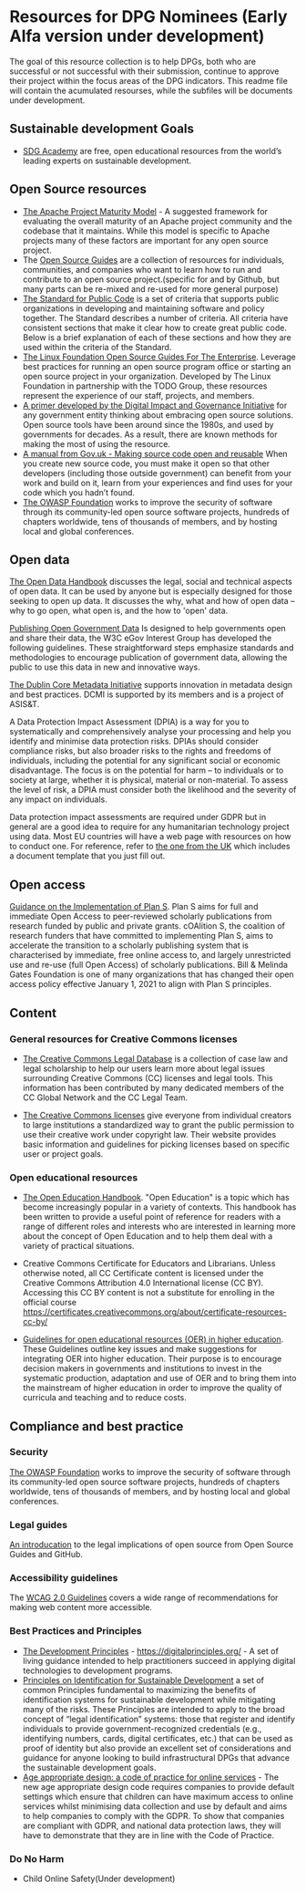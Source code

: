 # Resources for DPG Nominees (Early Alfa version under development)

The goal of this resource collection is to help DPGs, both who are successful or not successful with their submission, continue to approve their project within the focus areas of the DPG indicators. This readme file will contain the acumulated resourses, while the subfiles will be documents under development. 

## Sustainable development Goals

- [SDG Academy](https://sdgacademy.org/) are free, open educational resources from the world’s leading experts on sustainable development.

## Open Source resources

- [The Apache Project Maturity Model](https://community.apache.org/apache-way/apache-project-maturity-model.html) - A suggested framework for evaluating the overall maturity of an Apache project community and the codebase that it maintains. While this model is specific to Apache projects many of these factors are important for any open source project.
- The [Open Source Guides](https://opensource.guide/) are a collection of resources for individuals, communities, and companies who want to learn how to run and contribute to an open source project.(specific for and by Github, but many parts can be re-mixed and re-used for more general purpose)
- [The Standard for Public Code](https://github.com/publiccodenet/standard/blob/develop/introduction.md) is a set of criteria that supports public organizations in developing and maintaining software and policy together. The Standard describes a number of criteria. All criteria have consistent sections that make it clear how to create great public code. Below is a brief explanation of each of these sections and how they are used within the criteria of the Standard.
- [The Linux Foundation Open Source Guides For The Enterprise](https://www.linuxfoundation.org/resources/open-source-guides/). Leverage best practices for running an open source program office or starting an open source project in your organization. Developed by The Linux Foundation in partnership with the TODO Group, these resources represent the experience of our staff, projects, and members.
- [A primer developed by the Digital Impact and Governance Initiative](https://www.newamerica.org/digital-impact-governance-initiative/reports/building-and-reusing-open-source-tools-government/) for any government entity thinking about embracing open source solutions. Open source tools have been around since the 1980s, and used by governments for decades. As a result, there are known methods for making the most of using the resource.
- [A manual from Gov.uk - Making source code open and reusable](https://www.gov.uk/service-manual/technology/making-source-code-open-and-reusable) When you create new source code, you must make it open so that other developers (including those outside government) can benefit from your work and build on it, learn from your experiences and find uses for your code which you hadn’t found.
- [The OWASP Foundation](https://owasp.org/) works to improve the security of software through its community-led open source software projects, hundreds of chapters worldwide, tens of thousands of members, and by hosting local and global conferences.

## Open data 

[The Open Data Handbook](http://opendatahandbook.org/guide/en/) discusses the legal, social and technical aspects of open data. It can be used by anyone but is especially designed for those seeking to open up data. It discusses the why, what and how of open data – why to go open, what open is, and the how to &#39;open&#39; data.

[Publishing Open Government Data](https://www.w3.org/TR/gov-data/) Is designed to help governments open and share their data, the W3C eGov Interest Group has developed the following guidelines. These straightforward steps emphasize standards and methodologies to encourage publication of government data, allowing the public to use this data in new and innovative ways.

[The Dublin Core Metadata Initiative](https://dublincore.org/) supports innovation in metadata design and best practices. DCMI is supported by its members and is a project of ASIS&T.


A Data Protection Impact Assessment (DPIA) is a way for you to systematically and comprehensively analyse your processing and help you identify and minimise data protection risks. DPIAs should consider compliance risks, but also broader risks to the rights and freedoms of individuals, including the potential for any significant social or economic disadvantage. The focus is on the potential for harm – to individuals or to society at large, whether it is physical, material or non-material. To assess the level of risk, a DPIA must consider both the likelihood and the severity of any impact on individuals.

Data protection impact assessments are required under GDPR but in general are a good idea to require for any humanitarian technology project using data. Most EU countries will have a web page with resources on how to conduct one. For reference, refer to [the one from the UK](https://ico.org.uk/for-organisations/guide-to-data-protection/guide-to-the-general-data-protection-regulation-gdpr/accountability-and-governance/data-protection-impact-assessments/) which includes a document template that you just fill out.

## Open access
[Guidance on the Implementation of Plan S](https://www.coalition-s.org/guidance-on-the-implementation-of-plan-s/). Plan S aims for full and immediate Open Access to peer-reviewed scholarly publications from research funded by public and private grants. cOAlition S, the coalition of research funders that have committed to implementing Plan S, aims to accelerate the transition to a scholarly publishing system that is characterised by immediate, free online access to, and largely unrestricted use and re-use (full Open Access) of scholarly publications. Bill & Melinda Gates Foundation is one of many organizations that has changed their open access policy effective January 1, 2021 to align with Plan S principles.

## Content

### 



### General resources for Creative Commons licenses
- [The Creative Commons Legal Database](https://creativecommons.org/2020/12/03/explore-the-new-cc-legal-database-site/) is a collection of case law and legal scholarship to help our users learn more about legal issues surrounding Creative Commons (CC) licenses and legal tools. This information has been contributed by many dedicated members of the CC Global Network and the CC Legal Team. 

- [The Creative Commons licenses](https://creativecommons.org/about/cclicenses/) give everyone from individual creators to large institutions a standardized way to grant the public permission to use their creative work under copyright law. Their website provides basic information and guidelines for picking licenses based on specific user or project goals.


### Open educational resources

- [The Open Education Handbook](https://en.wikibooks.org/wiki/Open_Education_Handbook). &quot;Open Education&quot; is a topic which has become increasingly popular in a variety of contexts. This handbook has been written to provide a useful point of reference for readers with a range of different roles and interests who are interested in learning more about the concept of Open Education and to help them deal with a variety of practical situations.

- Creative Commons Certificate for Educators and Librarians. Unless otherwise noted, all CC Certificate content is licensed under the Creative Commons Attribution 4.0 International license (CC BY). Accessing this CC BY content is not a substitute for enrolling in the official course
https://certificates.creativecommons.org/about/certificate-resources-cc-by/

- [Guidelines for open educational resources (OER) in higher education](http://www.unesco.org/new/en/communication-and-information/resources/publications-and-communication-materials/publications/full-list/guidelines-for-open-educational-resources-oer-in-higher-education/). These Guidelines outline key issues and make suggestions for integrating OER into higher education. Their purpose is to encourage decision makers in governments and institutions to invest in the systematic production, adaptation and use of OER and to bring them into the mainstream of higher education in order to improve the quality of curricula and teaching and to reduce costs.

## Compliance and best practice 

### Security
[The OWASP Foundation](https://owasp.org/) works to improve the security of software through its community-led open source software projects, hundreds of chapters worldwide, tens of thousands of members, and by hosting local and global conferences.

### Legal guides
[An introducation](https://opensource.guide/legal/) to the legal implications of open source from Open Source Guides and GitHub. 


### Accessibility guidelines

The [WCAG 2.0 Guidelines](https://www.w3.org/WAI/standards-guidelines/wcag/) covers a wide range of recommendations for making web content more accessible. 


### Best Practices and Principles

- [The Development Principles](https://digitalprinciples.org/) - https://digitalprinciples.org/ - A set of living guidance intended to help practitioners succeed in applying digital technologies to development programs.
- [Principles on Identification for Sustainable Development](https://id4d.worldbank.org/principles) a set of common Principles fundamental to maximizing the benefits of identification systems for sustainable development while mitigating many of the risks. These Principles are intended to apply to the broad concept of “legal identification” systems: those that register and identify individuals to provide government-recognized credentials (e.g., identifying numbers, cards, digital certificates, etc.) that can be used as proof of identity but also provide an excellent set of considerations and guidance for anyone looking to build infrastructural DPGs that advance the sustainable development goals. 
- [Age appropriate design: a code of practice for online services](https://ico.org.uk/for-organisations/guide-to-data-protection/key-data-protection-themes/age-appropriate-design-a-code-of-practice-for-online-services/) -  The new age appropriate design code requires companies to provide default settings which ensure that children can have maximum access to online services whilst minimising data collection and use by default and aims to help companies to comply with the GDPR. To show that companies are compliant with GDPR, and national data protection laws, they will have to demonstrate that they are in line with the Code of Practice.


### Do No Harm
- Child Online Safety(Under development)




